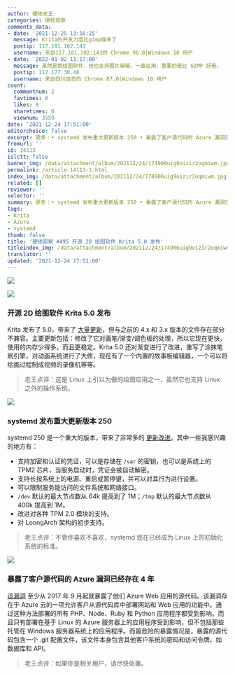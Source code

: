 ```yaml
---
author: 硬核老王
categories: 硬核观察
comments_data:
- date: '2021-12-25 13:16:25'
  message: Krita的开发力度比gimp强多了
  postip: 117.181.102.143
  username: 来自117.181.102.143的 Chrome 96.0|Windows 10 用户
- date: '2022-01-02 11:17:08'
  message: 虽然是款绘图软件，但也支持图片编辑，一直在用，重要的是比 GIMP 好看。
  postip: 117.177.30.48
  username: 来自四川自贡的 Chrome 87.0|Windows 10 用户
count:
  commentnum: 2
  favtimes: 0
  likes: 0
  sharetimes: 0
  viewnum: 3559
date: '2021-12-24 17:51:00'
editorchoice: false
excerpt: 更多：• systemd 发布重大更新版本 250 • 暴露了客户源代码的 Azure 漏洞已经存在 4 年
fromurl: ''
id: 14113
islctt: false
banner_img: /data/attachment/album/202112/24/174906uig9oizir2oqmiwm.jpg
permalink: /article-14113-1.html
index_img: /data/attachment/album/202112/24/174906uig9oizir2oqmiwm.jpg
related: []
reviewer: ''
selector: ''
summary: 更多：• systemd 发布重大更新版本 250 • 暴露了客户源代码的 Azure 漏洞已经存在 4 年
tags:
- Krita
- Azure
- systemd
thumb: false
title: '硬核观察 #495 开源 2D 绘图软件 Krita 5.0 发布'
titleindex_img: /data/attachment/album/202112/24/174906uig9oizir2oqmiwm.jpg
translator: ''
updated: '2021-12-24 17:51:00'
---
```


![](/data/attachment/album/202112/24/174906uig9oizir2oqmiwm.jpg)


![](/data/attachment/album/202112/24/174917in1p8yvf741ips17.jpg)


### 开源 2D 绘图软件 Krita 5.0 发布


Krita 发布了 5.0，带来了 [大量更新](https://krita.org/en/krita-5-0-release-notes/)，但与之前的 4.x 和 3.x 版本的文件存在部分不兼容。主要更新包括：修改了它对画笔/渐变/调色板的处理，所以它现在更快，使用的内存少得多，而且更稳定。Krita 5.0 还对渐变进行了改进，重写了涂抹笔刷引擎，对动画系统进行了大修，现在有了一个内置的故事板编辑器，一个可以将绘画过程制成视频的录像机等等。



> 
> 老王点评：这是 Linux 上引以为傲的绘图应用之一，虽然它也支持 Linux 之外的操作系统。
> 
> 
> 


![](/data/attachment/album/202112/24/174931jqdtpf6ya8pp2jyy.jpg)


### systemd 发布重大更新版本 250


systemd 250 是一个重大的版本，带来了非常多的 [更新改进](https://github.com/systemd/systemd/blob/main/NEWS)。其中一些我感兴趣的地方有：


* 支持加密和认证的凭证，可以是存储在 `/var` 的密钥，也可以是系统上的 TPM2 芯片，当服务启动时，凭证会被自动解密。
* 支持长按系统上的电源、重启或暂停键，并可以对其行为进行设置。
* 可以限制服务能访问的文件系统和网络接口。
* `/dev` 默认的最大节点数从 64k 提高到了 1M；`/tmp` 默认的最大节点数从 400k 提高到 1M。
* 改进对各种 TPM 2.0 模块的支持。
* 对 LoongArch 架构的初步支持。



> 
> 老王点评：不管你喜欢不喜欢，systemd 现在已经成为 Linux 上的初始化系统的标准。
> 
> 
> 


![](/data/attachment/album/202112/24/174947gnnwn5cgzxww9fn5.jpg)


### 暴露了客户源代码的 Azure 漏洞已经存在 4 年


[该漏洞](https://therecord.media/microsoft-notifies-customers-of-azure-bug-that-exposed-their-source-code/) 至少从 2017 年 9 月起就暴露了他们 Azure Web 应用的源代码。该漏洞存在于 Azure 云的一项允许客户从源代码库中部署网站和 Web 应用的功能中。通过这种方法部署的所有 PHP、Node、Ruby 和 Python 应用程序都受到影响。而且只有部署在基于 Linux 的 Azure 服务器上的应用程序受到影响，但不包括那些托管在 Windows 服务器系统上的应用程序。而最危险的暴露情况是，暴露的源代码包含一个 .git 配置文件，该文件本身包含其他客户系统的密码和访问令牌，如数据库和 API。



> 
> 老王点评：如果你是相关用户，请尽快处置。
> 
> 
>